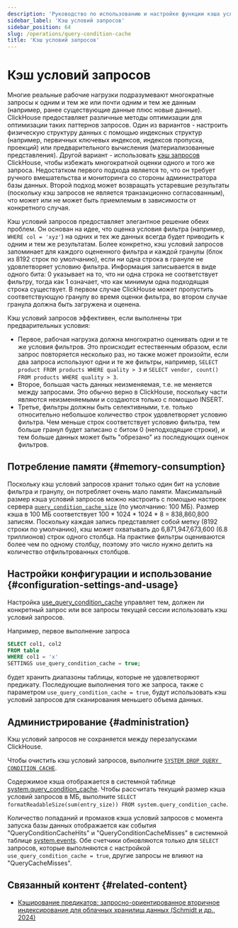 ```yaml
---
description: 'Руководство по использованию и настройке функции кэша условий запросов в ClickHouse'
sidebar_label: 'Кэш условий запросов'
sidebar_position: 64
slug: /operations/query-condition-cache
title: 'Кэш условий запросов'
---
```



# Кэш условий запросов

Многие реальные рабочие нагрузки подразумевают многократные запросы к одним и тем же или почти одним и тем же данным (например, ранее существующие данные плюс новые данные). 
ClickHouse предоставляет различные методы оптимизации для оптимизации таких паттернов запросов. 
Один из вариантов - настроить физическую структуру данных с помощью индексных структур (например, первичных ключевых индексов, индексов пропуска, проекций) или предварительного вычисления (материализованные представления). 
Другой вариант - использовать [кэш запросов](query-cache.md) ClickHouse, чтобы избежать многократной оценки одного и того же запроса. 
Недостатком первого подхода является то, что он требует ручного вмешательства и мониторинга со стороны администратора базы данных. 
Второй подход может возвращать устаревшие результаты (поскольку кэш запросов не является транзакционно согласованным), что может или не может быть приемлемым в зависимости от конкретного случая.

Кэш условий запросов предоставляет элегантное решение обеих проблем. 
Он основан на идее, что оценка условия фильтра (например, `WHERE col = 'xyz'`) на одних и тех же данных всегда будет приводить к одним и тем же результатам. 
Более конкретно, кэш условий запросов запоминает для каждого оцененного фильтра и каждой гранулы (блок из 8192 строк по умолчанию), если ни одна строка в грануле не удовлетворяет условию фильтра. 
Информация записывается в виде одного бита: 0 указывает на то, что ни одна строка не соответствует фильтру, тогда как 1 означает, что как минимум одна подходящая строка существует. 
В первом случае ClickHouse может пропустить соответствующую гранулу во время оценки фильтра, во втором случае гранула должна быть загружена и оценена.

Кэш условий запросов эффективен, если выполнены три предварительных условия:
- Первое, рабочая нагрузка должна многократно оценивать одни и те же условия фильтров. Это происходит естественным образом, если запрос повторяется несколько раз, но также может произойти, если два запроса используют одни и те же фильтры, например, `SELECT product FROM products WHERE quality > 3` и `SELECT vendor, count() FROM products WHERE quality > 3`.
- Второе, большая часть данных неизменяемая, т.е. не меняется между запросами. Это обычно верно в ClickHouse, поскольку части являются неизменяемыми и создаются только с помощью INSERT.
- Третье, фильтры должны быть селективными, т.е. только относительно небольшое количество строк удовлетворяет условию фильтра. Чем меньше строк соответствует условию фильтра, тем больше гранул будет записано с битом 0 (неподходящие строки), и тем больше данных может быть "обрезано" из последующих оценок фильтров.

## Потребление памяти {#memory-consumption}

Поскольку кэш условий запросов хранит только один бит на условие фильтра и гранулу, он потребляет очень мало памяти. 
Максимальный размер кэша условий запросов можно настроить с помощью настроек сервера [`query_condition_cache_size`](server-configuration-parameters/settings.md#query_condition_cache_size) (по умолчанию: 100 МБ). 
Размер кэша в 100 МБ соответствует 100 * 1024 * 1024 * 8 = 838,860,800 записям. 
Поскольку каждая запись представляет собой метку (8192 строки по умолчанию), кэш может охватывать до 6,871,947,673,600 (6.8 триллионов) строк одного столбца. 
На практике фильтры оцениваются более чем по одному столбцу, поэтому это число нужно делить на количество отфильтрованных столбцов.

## Настройки конфигурации и использование {#configuration-settings-and-usage}

Настройка [use_query_condition_cache](settings/settings#use_query_condition_cache) управляет тем, должен ли конкретный запрос или все запросы текущей сессии использовать кэш условий запросов.

Например, первое выполнение запроса

```sql
SELECT col1, col2
FROM table
WHERE col1 = 'x'
SETTINGS use_query_condition_cache = true;
```

будет хранить диапазоны таблицы, которые не удовлетворяют предикату.
Последующие выполнения того же запроса, также с параметром `use_query_condition_cache = true`, будут использовать кэш условий запросов для сканирования меньшего объема данных.

## Администрирование {#administration}

Кэш условий запросов не сохраняется между перезапусками ClickHouse.

Чтобы очистить кэш условий запросов, выполните [`SYSTEM DROP QUERY CONDITION CACHE`](../sql-reference/statements/system.md#drop-query-condition-cache).

Содержимое кэша отображается в системной таблице [system.query_condition_cache](system-tables/query_condition_cache.md). 
Чтобы рассчитать текущий размер кэша условий запросов в МБ, выполните `SELECT formatReadableSize(sum(entry_size)) FROM system.query_condition_cache`.

Количество попаданий и промахов кэша условий запросов с момента запуска базы данных отображается как события "QueryConditionCacheHits" и "QueryConditionCacheMisses" в системной таблице [system.events](system-tables/events.md). 
Обе счетчики обновляются только для `SELECT` запросов, которые выполняются с настройкой `use_query_condition_cache = true`, другие запросы не влияют на "QueryCacheMisses".

## Связанный контент {#related-content}

- [Кэширование предикатов: запросно-ориентированное вторичное индексирование для облачных хранилищ данных (Schmidt и др., 2024)](https://doi.org/10.1145/3626246.3653395)
